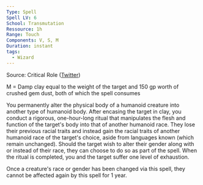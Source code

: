 ```yaml
---
Type: Spell
Spell LV: 6
School: Transmutation
Ressource: 1h
Range: Touch
Components: V, S, M
Duration: instant
tags:
  - Wizard
---
```

Source: Critical Role ([Twitter](https://twitter.com/VoiceOfOBrien/status/1233524328517586949))

M = Damp clay equal to the weight of the target and 150 gp worth of crushed gem dust, both of which the spell consumes

You permanently alter the physical body of a humanoid creature into another type of humanoid body. After encasing the target in clay, you conduct a rigorous, one-hour-long ritual that manipulates the flesh and function of the target's body into that of another humanoid race. They lose their previous racial traits and instead gain the racial traits of another humanoid race of the target's choice, aside from languages known (which remain unchanged). Should the target wish to alter their gender along with or instead of their race, they can choose to do so as part of the spell. When the ritual is completed, you and the target suffer one level of exhaustion.

Once a creature's race or gender has been changed via this spell, they cannot be affected again by this spell for 1 year.